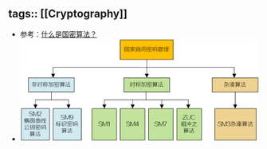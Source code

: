 tags:: [[Cryptography]]
---

- 参考：[什么是国密算法？](https://wiki.h3c.com/cn/detail.html?WikiName=%E5%9B%BD%E5%AF%86%E7%AE%97%E6%B3%95)
- ![image.png](../assets/image_1738984397763_0.png)
